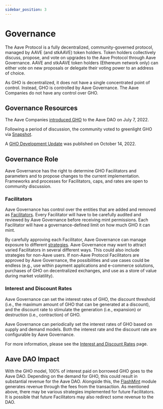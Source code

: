 ```yaml
---
sidebar_position: 3
---
```


# Governance

The Aave Protocol is a fully decentralized, community-governed protocol, managed by AAVE (and stkAAVE) token holders. Token holders collectively discuss, propose, and vote on upgrades to the Aave Protocol through Aave Governance. AAVE and stkAAVE token holders (Ethereum network only) can either vote on new proposals or delegate their voting power to an address of choice.

As GHO is decentralized, it does not have a single concentrated point of control. Instead, GHO is controlled by Aave Governance. The Aave Companies do not have any control over GHO.

## Governance Resources

The Aave Companies [introduced GHO](https://governance.aave.com/t/introducing-gho/8730) to the Aave DAO on July 7, 2022.

Following a period of discussion, the community voted to greenlight GHO via [Snapshot](https://snapshot.org/#/aave.eth/proposal/0xb17b3294dcb08316cb623c717add7f82df54948d558992f886be59d0958e9b24).

A [GHO Development Update](https://governance.aave.com/t/gho-development-update/10267) was published on October 14, 2022.

## Governance Role

Aave Governance has the right to determine GHO Facilitators and parameters and to propose changes to the current implementation. Frameworks and processes for Facilitators, caps, and rates are open to community discussion.

### Facilitators

Aave Governance has control over the entities that are added and removed as [Facilitators](./gho-facilitators.md). Every Facilitator will have to be carefully audited and reviewed by Aave Governance before receiving mint permissions. Each Facilitator will have a governance-defined limit on how much GHO it can mint.

By carefully approving each Facilitator, Aave Governance can manage exposure to different [strategies](./gho-facilitators.md). Aave Governance may want to attract varied Facilitators in several different ways. This could also include strategies for non-Aave users. If non-Aave Protocol Facilitators are approved by Aave Governance, the possibilities and use cases could be endless (e.g., use within payment applications and e-commerce solutions, purchases of GHO on decentralized exchanges, and use as a store of value during market volatility).

### Interest and Discount Rates

Aave Governance can set the interest rates of GHO, the discount threshold (i.e., the maximum amount of GHO that can be generated at a discount), and the discount rate to stimulate the generation (i.e., expansion) or destruction (i.e., contraction) of GHO.

Aave Governance can periodically set the interest rates of GHO based on supply and demand models. Both the interest rate and the discount rate are configurable by Aave Governance.

For more information, please see the [Interest and Discount Rates](https://euc-word-edit.officeapps.live.com/we/interest-and-discount-rates.md) page.

## Aave DAO Impact

With the GHO model, 100% of interest paid on borrowed GHO goes to the Aave DAO. Depending on the demand for GHO, this could result in substantial revenue for the Aave DAO. Alongside this, the [FlashMint](../fundamental-concepts/flashmint.md) module generates revenue through the fees from the transaction. As mentioned above, there may be various strategies implemented for future Facilitators. It is possible that future Facilitators may also redirect some revenue to the DAO.
